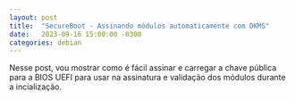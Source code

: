 ```yaml
---
layout: post
title:  "SecureBoot - Assinando módulos automaticamente com DKMS"
date:   2023-09-16 15:00:00 -0300
categories: debian
---
```

Nesse post, vou mostrar como é fácil assinar e carregar a chave pública para a BIOS UEFI para usar na assinatura e validação dos módulos durante a incialização.


